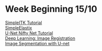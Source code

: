# Week Beginning 15/10

[SimpleITK Tutorial](https://github.com/SimpleITK/ISBI2018_TUTORIAL)<br>
[SimpleElastix](https://simpleelastix.readthedocs.io/index.html)<br>
[U-Net Nifty Net Tutorial](https://github.com/NifTK/NiftyNet/blob/dev/demos/unet/U-Net_Demo.ipynb)<br>
[Deep Learning: Image Registration](https://pdfs.semanticscholar.org/presentation/61da/25cb3abdd8d070b6ef84126fc760eb0254e5.pdf)<br>
[Image Segmentation with U-net](https://www.youtube.com/watch?v=nG3tT31nPmQ)
